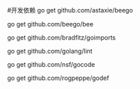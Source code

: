 #开发依赖
go get github.com/astaxie/beego

go get github.com/beego/bee

go get github.com/bradfitz/goimports

go get github.com/golang/lint

go get github.com/nsf/gocode

go get github.com/rogpeppe/godef